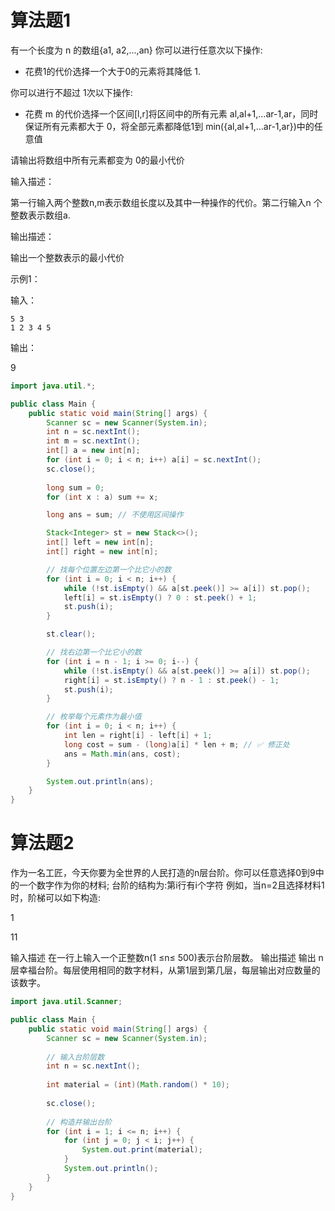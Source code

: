 # 算法题1

有一个长度为 n 的数组{a1, a2,...,an}
你可以进行任意次以下操作:

+ 花费1的代价选择一个大于0的元素将其降低 1.

你可以进行不超过 1次以下操作:

+ 花费 m 的代价选择一个区间[l,r]将区间中的所有元素 al,al+1,...ar-1,ar，同时保证所有元素都大于 0，将全部元素都降低1到 min({al,al+1,...ar-1,ar})中的任意值

请输出将数组中所有元素都变为 0的最小代价

输入描述：

第一行输入两个整数n,m表示数组长度以及其中一种操作的代价。第二行输入n 个整数表示数组a.

输出描述：

输出一个整数表示的最小代价

示例1：

输入：

```
5 3
1 2 3 4 5
```

输出：

9

```java
import java.util.*;

public class Main {
    public static void main(String[] args) {
        Scanner sc = new Scanner(System.in);
        int n = sc.nextInt();
        int m = sc.nextInt();
        int[] a = new int[n];
        for (int i = 0; i < n; i++) a[i] = sc.nextInt();
        sc.close();
        
        long sum = 0;
        for (int x : a) sum += x;

        long ans = sum; // 不使用区间操作

        Stack<Integer> st = new Stack<>();
        int[] left = new int[n];
        int[] right = new int[n];

        // 找每个位置左边第一个比它小的数
        for (int i = 0; i < n; i++) {
            while (!st.isEmpty() && a[st.peek()] >= a[i]) st.pop();
            left[i] = st.isEmpty() ? 0 : st.peek() + 1;
            st.push(i);
        }

        st.clear();

        // 找右边第一个比它小的数
        for (int i = n - 1; i >= 0; i--) {
            while (!st.isEmpty() && a[st.peek()] >= a[i]) st.pop();
            right[i] = st.isEmpty() ? n - 1 : st.peek() - 1;
            st.push(i);
        }

        // 枚举每个元素作为最小值
        for (int i = 0; i < n; i++) {
            int len = right[i] - left[i] + 1;
            long cost = sum - (long)a[i] * len + m; // ✅ 修正处
            ans = Math.min(ans, cost);
        }

        System.out.println(ans);
    }
}

```



# 算法题2

作为一名工匠，今天你要为全世界的人民打造的n层台阶。你可以任意选择0到9中的一个数字作为你的材料;
台阶的结构为:第i行有i个字符
例如，当n=2且选择材料1时，阶梯可以如下构造:

1

11

输入描述
在一行上输入一个正整数n(1 ≤n≤ 500)表示台阶层数。
输出描述
输出 n 层幸福台阶。每层使用相同的数字材料，从第1层到第几层，每层输出对应数量的该数字。

```java
import java.util.Scanner;

public class Main {
    public static void main(String[] args) {
        Scanner sc = new Scanner(System.in);
        
        // 输入台阶层数
        int n = sc.nextInt();
        
        int material = (int)(Math.random() * 10);
        
        sc.close();
        
        // 构造并输出台阶
        for (int i = 1; i <= n; i++) {
            for (int j = 0; j < i; j++) {
                System.out.print(material);
            }
            System.out.println();
        }
    }
}

```

